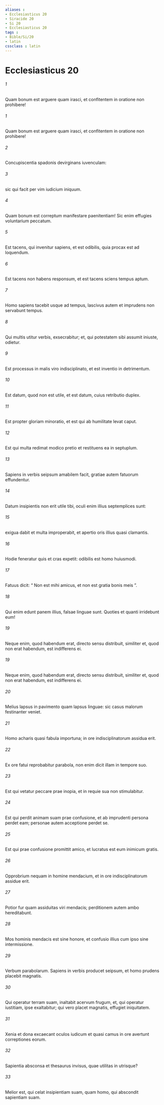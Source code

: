 ```yaml
---
aliases : 
- Ecclesiasticus 20
- Siracide 20
- Si 20
- Ecclesiasticus 20
tags : 
- Bible/Si/20
- latin
cssclass : latin
---
```


# Ecclesiasticus 20

###### 1
Quam bonum est arguere quam irasci, et confitentem in oratione non prohibere!
###### 1
Quam bonum est arguere quam irasci, et confitentem in oratione non prohibere!
###### 2
Concupiscentia spadonis devirginans iuvenculam:
###### 3
sic qui facit per vim iudicium iniquum.
###### 4
Quam bonum est correptum manifestare paenitentiam! Sic enim effugies voluntarium peccatum.
###### 5
Est tacens, qui invenitur sapiens, et est odibilis, quia procax est ad loquendum.
###### 6
Est tacens non habens responsum, et est tacens sciens tempus aptum.
###### 7
Homo sapiens tacebit usque ad tempus, lascivus autem et imprudens non servabunt tempus.
###### 8
Qui multis utitur verbis, exsecrabitur; et, qui potestatem sibi assumit iniuste, odietur.
###### 9
Est processus in malis viro indisciplinato, et est inventio in detrimentum.
###### 10
Est datum, quod non est utile, et est datum, cuius retributio duplex.
###### 11
Est propter gloriam minoratio, et est qui ab humilitate levat caput.
###### 12
Est qui multa redimat modico pretio et restituens ea in septuplum.
###### 13
Sapiens in verbis seipsum amabilem facit, gratiae autem fatuorum effundentur.
###### 14
Datum insipientis non erit utile tibi, oculi enim illius septemplices sunt:
###### 15
exigua dabit et multa improperabit, et apertio oris illius quasi clamantis.
###### 16
Hodie feneratur quis et cras expetit: odibilis est homo huiusmodi.
###### 17
Fatuus dicit: “ Non est mihi amicus, et non est gratia bonis meis ”.
###### 18
Qui enim edunt panem illius, falsae linguae sunt. Quoties et quanti irridebunt eum!
###### 19
Neque enim, quod habendum erat, directo sensu distribuit, similiter et, quod non erat habendum, est indifferens ei.
###### 19
Neque enim, quod habendum erat, directo sensu distribuit, similiter et, quod non erat habendum, est indifferens ei.
###### 20
Melius lapsus in pavimento quam lapsus linguae: sic casus malorum festinanter veniet.
###### 21
Homo acharis quasi fabula importuna; in ore indisciplinatorum assidua erit.
###### 22
Ex ore fatui reprobabitur parabola, non enim dicit illam in tempore suo.
###### 23
Est qui vetatur peccare prae inopia, et in requie sua non stimulabitur.
###### 24
Est qui perdit animam suam prae confusione, et ab imprudenti persona perdet eam; personae autem acceptione perdet se.
###### 25
Est qui prae confusione promittit amico, et lucratus est eum inimicum gratis.
###### 26
Opprobrium nequam in homine mendacium, et in ore indisciplinatorum assidue erit.
###### 27
Potior fur quam assiduitas viri mendacis; perditionem autem ambo hereditabunt.
###### 28
Mos hominis mendacis est sine honore, et confusio illius cum ipso sine intermissione.
###### 29
Verbum parabolarum. Sapiens in verbis producet seipsum, et homo prudens placebit magnatis.
###### 30
Qui operatur terram suam, inaltabit acervum frugum, et, qui operatur iustitiam, ipse exaltabitur; qui vero placet magnatis, effugiet iniquitatem.
###### 31
Xenia et dona excaecant oculos iudicum et quasi camus in ore avertunt correptiones eorum.
###### 32
Sapientia absconsa et thesaurus invisus, quae utilitas in utrisque?
###### 33
Melior est, qui celat insipientiam suam, quam homo, qui abscondit sapientiam suam.
